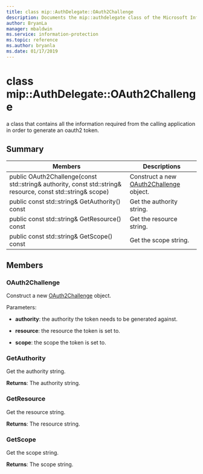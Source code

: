 ```yaml
---
title: class mip::AuthDelegate::OAuth2Challenge 
description: Documents the mip::authdelegate class of the Microsoft Information Protection (MIP) SDK.
author: BryanLa
manager: mbaldwin
ms.service: information-protection
ms.topic: reference
ms.author: bryanla
ms.date: 01/17/2019
---
```


# class mip::AuthDelegate::OAuth2Challenge 
a class that contains all the information required from the calling application in order to generate an oauth2 token.
  
## Summary
 Members                        | Descriptions                                
--------------------------------|---------------------------------------------
 public OAuth2Challenge(const std::string& authority, const std::string& resource, const std::string& scope)  |  Construct a new [OAuth2Challenge](undefined) object.
 public const std::string& GetAuthority() const  |  Get the authority string.
 public const std::string& GetResource() const  |  Get the resource string.
 public const std::string& GetScope() const  |  Get the scope string.
  
## Members
  
### OAuth2Challenge
Construct a new [OAuth2Challenge](undefined) object.

Parameters:  
* **authority**: the authority the token needs to be generated against. 


* **resource**: the resource the token is set to. 


* **scope**: the scope the token is set to.


  
### GetAuthority
Get the authority string.

  
**Returns**: The authority string.
  
### GetResource
Get the resource string.

  
**Returns**: The resource string.
  
### GetScope
Get the scope string.

  
**Returns**: The scope string.